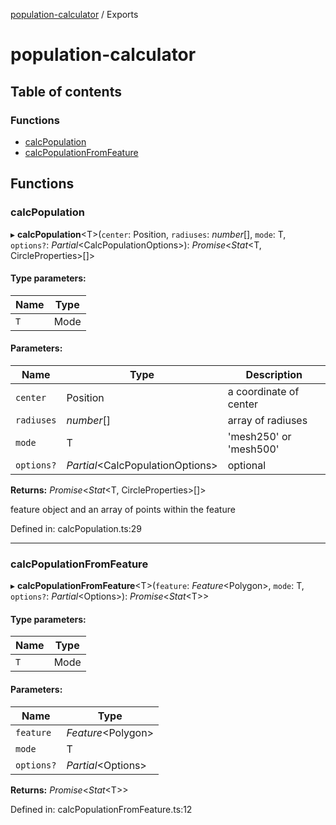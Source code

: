 [population-calculator](README.md) / Exports

# population-calculator

## Table of contents

### Functions

- [calcPopulation](modules.md#calcpopulation)
- [calcPopulationFromFeature](modules.md#calcpopulationfromfeature)

## Functions

### calcPopulation

▸ **calcPopulation**<T\>(`center`: Position, `radiuses`: *number*[], `mode`: T, `options?`: *Partial*<CalcPopulationOptions\>): *Promise*<*Stat*<T, CircleProperties\>[]\>

#### Type parameters:

Name | Type |
------ | ------ |
`T` | Mode |

#### Parameters:

Name | Type | Description |
------ | ------ | ------ |
`center` | Position | a coordinate of center   |
`radiuses` | *number*[] | array of radiuses   |
`mode` | T | 'mesh250' or 'mesh500'   |
`options?` | *Partial*<CalcPopulationOptions\> | optional   |

**Returns:** *Promise*<*Stat*<T, CircleProperties\>[]\>

feature object and an array of points within the feature

Defined in: calcPopulation.ts:29

___

### calcPopulationFromFeature

▸ **calcPopulationFromFeature**<T\>(`feature`: *Feature*<Polygon\>, `mode`: T, `options?`: *Partial*<Options\>): *Promise*<*Stat*<T\>\>

#### Type parameters:

Name | Type |
------ | ------ |
`T` | Mode |

#### Parameters:

Name | Type |
------ | ------ |
`feature` | *Feature*<Polygon\> |
`mode` | T |
`options?` | *Partial*<Options\> |

**Returns:** *Promise*<*Stat*<T\>\>

Defined in: calcPopulationFromFeature.ts:12
